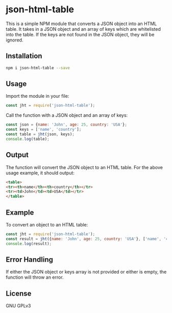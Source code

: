 # json-html-table

This is a simple NPM module that converts a JSON object into an HTML table. It takes in a JSON object and an array of keys which are whitelisted into the table. If the keys are not found in the JSON object, they will be ignored.

## Installation

```sh
npm i json-html-table --save
```

## Usage

Import the module in your file:

```js
const jht = require('json-html-table');
```

Call the function with a JSON object and an array of keys:

```js
const json = {name: 'John', age: 25, country: 'USA'}; 
const keys = ['name', 'country']; 
const table = jht(json, keys);
console.log(table);
```

## Output

The function will convert the JSON object to an HTML table. For the above usage example, it should output:

```html
<table>
<tr><th>name</th><th>country</th></tr>
<tr><td>John</td><td>USA</td></tr>
</table>
```

## Example

To convert an object to an HTML table:

```js
const jht = require('json-html-table');
const result = jht({name: 'John', age: 25, country: 'USA'}, ['name', 'country']);
console.log(result);
```

## Error Handling

If either the JSON object or keys array is not provided or either is empty, the function will throw an error.

## License

GNU GPLv3